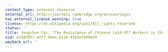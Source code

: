 ```yaml
---
content_type: external-resource
external_url: http://journals.cambridge.org/action/login
has_external_license_warning: true
license: https://en.wikipedia.org/wiki/All_rights_reserved
status: ''
title: Yongshun Cai, "The Resistance of Chinese Laid-Off Workers in the Reform Period
uid: e2587837-af27-464a-8116-4701ef45bef4
wayback_url: ''
---
```

